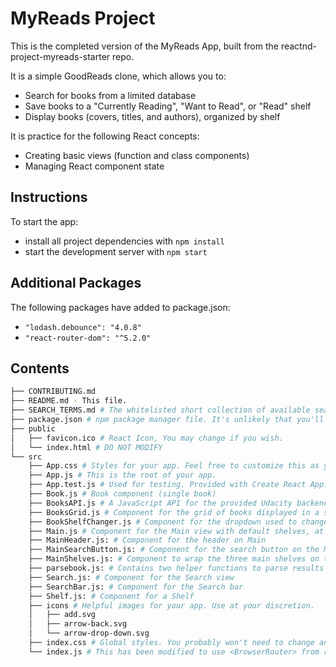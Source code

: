 # MyReads Project

This is the completed version of the MyReads App, built from the reactnd-project-myreads-starter repo.

It is a simple GoodReads clone, which allows you to:

* Search for books from a limited database
* Save books to a "Currently Reading", "Want to Read", or "Read" shelf
* Display books (covers, titles, and authors), organized by shelf

It is practice for the following React concepts:
* Creating basic views (function and class components)
* Managing React component state

## Instructions

To start the app:

* install all project dependencies with `npm install`
* start the development server with `npm start`

## Additional Packages

The following packages have added to package.json:

* `"lodash.debounce": "4.0.8"`
* `"react-router-dom": "^5.2.0"`

## Contents
```bash
├── CONTRIBUTING.md
├── README.md - This file.
├── SEARCH_TERMS.md # The whitelisted short collection of available search terms for you to use with your app.
├── package.json # npm package manager file. It's unlikely that you'll need to modify this.
├── public
│   ├── favicon.ico # React Icon, You may change if you wish.
│   └── index.html # DO NOT MODIFY
└── src
    ├── App.css # Styles for your app. Feel free to customize this as you desire.
    ├── App.js # This is the root of your app.
    ├── App.test.js # Used for testing. Provided with Create React App. Testing is encouraged, but not required.
    ├── Book.js # Book component (single book)
    ├── BooksAPI.js # A JavaScript API for the provided Udacity backend. Instructions for the methods are below.
    ├── BooksGrid.js # Component for the grid of books displayed in a shelf or on search page
    ├── BookShelfChanger.js # Component for the dropdown used to change a Book's shelf or add a Book from the search page
    ├── Main.js # Component for the Main view with default shelves, at app open
    ├── MainHeader.js: # Component for the header on Main
    ├── MainSearchButton.js: # Component for the search button on the Main view
    ├── MainShelves.js: # Component to wrap the three main shelves on the Main view
    ├── parsebook.js: # Contains two helper functions to parse results from BooksAPI.getAll() and BooksAPI.search()
    ├── Search.js: # Component for the Search view
    ├── SearchBar.js: # Component for the Search bar
    ├── Shelf.js: # Component for a Shelf
    ├── icons # Helpful images for your app. Use at your discretion.
    │   ├── add.svg
    │   ├── arrow-back.svg
    │   └── arrow-drop-down.svg
    ├── index.css # Global styles. You probably won't need to change anything here.
    └── index.js # This has been modified to use <BrowserRouter> from react-router-dom
```
